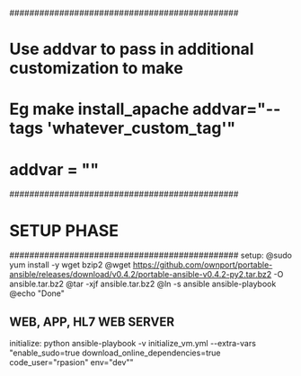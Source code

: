 ##############################################
# Use addvar to pass in additional customization to make
# Eg make install_apache addvar="--tags 'whatever_custom_tag'"
# addvar = ""

##############################################
# SETUP PHASE
##############################################
setup: 
	@sudo yum install -y wget bzip2
	@wget https://github.com/ownport/portable-ansible/releases/download/v0.4.2/portable-ansible-v0.4.2-py2.tar.bz2 -O ansible.tar.bz2
	@tar -xjf ansible.tar.bz2
	@ln -s ansible ansible-playbook
	@echo "Done"

## WEB, APP, HL7 WEB SERVER 
initialize:
python ansible-playbook -v initialize_vm.yml --extra-vars "enable_sudo=true download_online_dependencies=true code_user="rpasion" env="dev""
